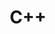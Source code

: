 ---
title: "C++"
layout: category
permalink: /categories/c++/
author_profile: true
taxonomy: C++
sidebar:
  nav: "categories"
---